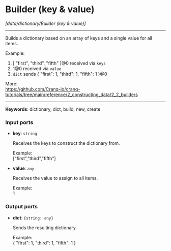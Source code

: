 # Builder (key & value)

_[data/dictionary/Builder (key & value)]_

---

Builds a dictionary based on an array of keys and a single value for all items.  
  
Example:  
1. [ "first", "third", "fifth" ]@0 received via `keys`  
1. 1@0 received via `value`  
2. `dict` sends { "first": 1, "third": 1, "fifth": 1 }@0  
  
More:  
https://github.com/Cranq-io/cranq-tutorials/tree/main/reference/2_constructing_data/2_2_builders  

---

__Keywords__: dictionary, dict, build, new, create

### Input ports

* __key__: ` string `


    Receives the keys to construct the dictionary from.  
      
    Example:  
    ["first","third","fifth"]  


* __value__: ` any `


    Receives the value to assign to all items.  
      
    Example:  
    1  

### Output ports

* __dict__: ` {string: any} `


    Sends the resulting dictionary.  
      
    Example:  
    { "first": 1, "third": 1, "fifth": 1 }  

